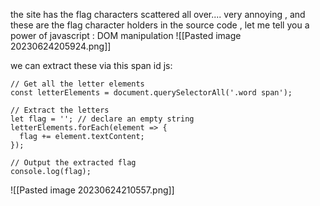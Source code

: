 the site has the flag characters scattered all over.... very annoying , and these are the flag character holders in the source code ,
let me tell you a power of javascript :
DOM manipulation
![[Pasted image 20230624205924.png]]

we can extract these via this span id js:
```
// Get all the letter elements
const letterElements = document.querySelectorAll('.word span');

// Extract the letters
let flag = ''; // declare an empty string
letterElements.forEach(element => {
  flag += element.textContent;
});

// Output the extracted flag
console.log(flag);

```
![[Pasted image 20230624210557.png]]

